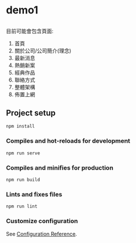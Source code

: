 # demo1

##

目前可能會包含頁面: 

1. 首頁
2. 關於公司/公司簡介(理念)
3. 最新消息
4. 熱銷新案
5. 經典作品
6. 聯絡方式
7. 整體架構
8. 佈置上網

## Project setup
```
npm install
```

### Compiles and hot-reloads for development
```
npm run serve
```

### Compiles and minifies for production
```
npm run build
```

### Lints and fixes files
```
npm run lint
```

### Customize configuration
See [Configuration Reference](https://cli.vuejs.org/config/).
